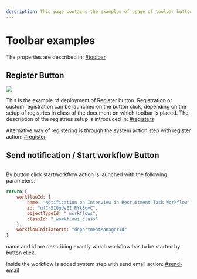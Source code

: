 ```yaml
---
description: This page contains the examples of usage of toolbar buttons.
---
```


# Toolbar examples

The properties are described in: [#toolbar](../object-types.md#toolbar "mention")

## Register Button

![](<../../.gitbook/assets/Screenshot 2021-03-07 132651.png>)

This is the example of deployment of Register button. Registration or custom registration can be launched on the button click, depending on the setup of registries in class of the document on which toolbar is placed. The description of the registries setup is introduced in: [#registers](../object-types.md#registers "mention")&#x20;

Alternative way of registering is through the system action step with register action: [#register](../workflows/workflow-steps.md#register "mention")     &#x20;

## Send notification / Start workflow Button

<figure><img src="../../.gitbook/assets/image (365).png" alt=""><figcaption></figcaption></figure>

By button click startWorkflow action is launched with the following parameters:

```javascript
return {
    workflowId: {
        name: "Notification on Interview in Recruitment Task Workflow",
        id: "ufCr5IQgUeEIfRYk8qvC",
        objectTypeId: "_workflows",
        classId: "_workflows_class"
    },
    workflowInitiatorId: "departmentManagerId"
}
```

name and id are describing exactly which  workflow has to be started by button click.

Inside the workflow is added system step with send email action: [#send-email](../expressions-examples/workflow-step-system-actions.md#send-email "mention")
